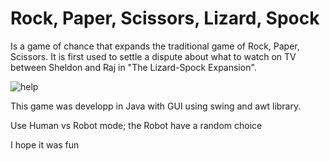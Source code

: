# Rock, Paper, Scissors, Lizard, Spock

Is a game of chance that expands the traditional game of Rock, Paper, Scissors.
It is first used to settle a dispute about what to watch on TV between Sheldon and Raj in "The Lizard-Spock Expansion".

<img alt="help" src="https://static.wikia.nocookie.net/bigbangtheory/images/7/7d/RPSLS.png" />

This game was developp in Java with GUI using swing and awt library.

Use Human vs Robot mode; the Robot have a random choice

I hope it was fun
